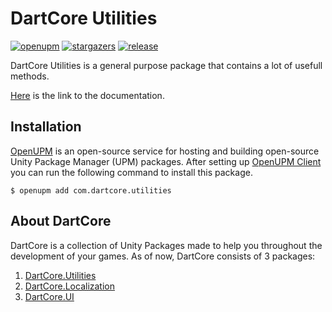 # **DartCore Utilities**

[![openupm](https://img.shields.io/npm/v/com.dartcore.utilities?label=openupm&registry_uri=https://package.openupm.com)](https://openupm.com/packages/com.dartcore.utilities/)
[![stargazers](https://img.shields.io/github/stars/AtaTrkgl/DartCore-Utilities?color=yellow)](https://github.com/AtaTrkgl/DartCore-Utilities/stargazers)
[![release](https://img.shields.io/github/v/release/AtaTrkgl/DartCore-Utilities?color=dark%20green)](https://github.com/AtaTrkgl/DartCore-Utilities/releases)

DartCore Utilities is a general purpose package that contains a lot of usefull methods.

[Here](https://github.com/AtaTrkgl/DartCore-Utilities/wiki) is the link to the documentation.

## Installation

[OpenUPM](https://github.com/openupm/openupm) is an open-source service for hosting and building open-source Unity Package Manager (UPM) packages. After setting up [OpenUPM Client](https://github.com/openupm/openupm-cli#openupm-cli) you can run the following command to install this package.

```console
$ openupm add com.dartcore.utilities
```

## About DartCore

DartCore is a collection of Unity Packages made to help you throughout the development of your games. As of now, DartCore consists of 3 packages:

1. [DartCore.Utilities](https://openupm.com/packages/com.dartcore.utilities/)
2. [DartCore.Localization](https://openupm.com/packages/com.dartcore.localization/)
3. [DartCore.UI](https://openupm.com/packages/com.dartcore.ui/)
